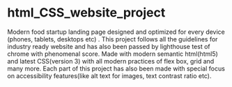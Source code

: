 # html_CSS_website_project
Modern food startup landing page designed and optimized for every device (phones, tablets, desktops etc) .
This project follows all the guidelines for industry ready website and has also been passed by lighthouse test of chrome with phenomenal score.
Made with modern semantic html(html5) and latest CSS(version 3) with all modern practices of flex box, grid and many more.
Each part of this project has also been made with special focus on accessibility features(like alt text for images, text contrast ratio etc).
